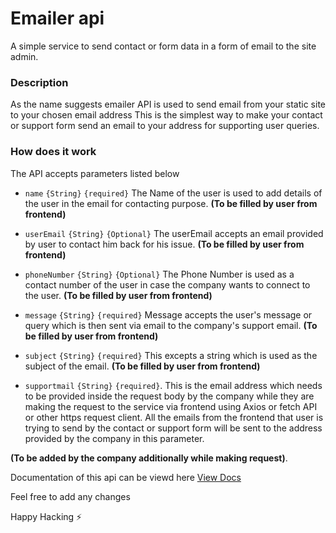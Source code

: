 # Emailer api
A simple service to send contact or form data in a form of email to the site admin.


### Description 
 As the name suggests emailer API is used to send email from your static site to your chosen email address
 This is the simplest way to make your contact or support form send an email to your address for supporting user queries.

### How does it work
The API accepts parameters listed below

- `name` `{String}` `{required}` The Name of the user is used to add details of the user in the email for contacting purpose. **(To be filled by user from frontend)**

- `userEmail` `{String}` `{Optional}` The userEmail accepts an email provided by user to  contact him back for his issue.
**(To be filled by user from frontend)**

- `phoneNumber` `{String}` `{Optional}` The Phone Number is used as a contact number of the user in case the company wants to connect to the user. **(To be filled by user from frontend)**

- `message` `{String}` `{required}` Message accepts the user's message or query which is then sent via email to the company's support email.
**(To be filled by user from frontend)**

- `subject` `{String}` `{required}` This excepts a string which is used as the subject of the email. **(To be filled by user from frontend)**

- `supportmail` `{String}` `{required}`. This is the email address which needs to be provided inside the request body by the company while they are making the request to the service via frontend using Axios or fetch API or other https request client. All the emails from the frontend that user is trying to send by the contact or support form will be sent to the address provided by the company in this parameter.

**(To be added by the company additionally while making request)**.

Documentation of this api can be viewd here [View Docs](https://documenter.getpostman.com/view/10588168/SzmmTDio?version=latest)

Feel free to add any changes 

Happy Hacking :zap:

